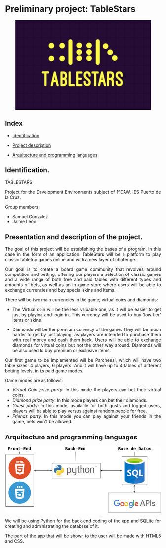 <div align="justify">

# Preliminary project: TableStars

<div align='center'>

![<>](img/tablestars.png)

</div>

## Index

- [Identification](#identification) 

- [Project description](#presentation-and-description-of-the-project)

- [Arquitecture and programming languages](#arquitecture-and-programming-languages)

## Identification.

TABLESTARS

Project for the Development Environments subject of 1ºDAW, IES Puerto de la Cruz.

Group members:
- Samuel González
- Jaime León 

## Presentation and description of the project.

The goal of this project will be establishing the bases of a program, in this case in the form of an application. TableStars will be a platform to play classic tabletop games online and with a new layer of challenge.

Our goal is to create a board game community that revolves around competition and betting, offering our players a selection of classic games and a wide range of both free and paid tables with different types and amounts of bets, as well as an in-game store where users will be able to exchange currencies and buy special skins and items.

There will be two main currencies in the game; virtual coins and diamonds:

- The Virtual coin will be the less valuable one, as it will be easier to get just by playing and login in. This currency will be used to buy 'low tier' items or skins.   

- Diamonds will be the premium currency of the game. They will be much harder to get by just playing, as players are intended to purchase them with real money and cash them back. Users will be able to exchange diamonds for virtual coins but not the other way around. Diamonds will be also used to buy premium or exclusive items.

Our first game to be implemented will be Parcheesi, which will have two table sizes: 4 players, 6 players. And it will have up to 4 tables of different betting levels, in its paid game modes.

Game modes are as follows:
- _Virtual Coin prize party_: In this mode the players can bet their virtual coins.
- _Diamond prize party_: In this mode players can bet their diamonds.
- _Guest party_: In this mode, available for both gusts and logged users, players will be able to play versus against random people for free.
- _Friends party_: In this mode you can play against your friends in the game, bets won't be allowed.


## Arquitecture and programming languages

<div align='center'>
<img src='img/proyecto_ets.drawio.png'>
</div>

We will be using Python for the back-end coding of the app and SQLite for creating and administrating the database of it.

The part of the app that will be shown to the user will be made with HTML5 and CSS.